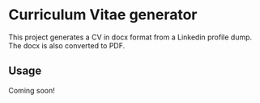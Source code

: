 # Curriculum Vitae generator
This project generates a CV in docx format from a Linkedin profile dump. The docx is also converted to PDF.

## Usage
Coming soon!